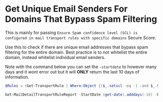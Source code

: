 # Get Unique Email Senders For Domains That Bypass Spam Filtering

This is mainly for passing `Ensure Spam confidence level (SCL) is configured in mail transport rules with specific domains` Secure Score.

Use this to check if there are unique email addresses that bypass spam filtering for the entire domain. Best practice is to not whitelist the entire domain, instead whitelist individual email senders.

Note with the command below you can set the `-startdate` to however many days and it wont error out but it will **ONLY** return the last 10 days of information.
 
```powershell
$Rules = (Get-TransportRule | Where-Object {($_.setscl -eq -1 -and $_.SenderDomainIs -ne $null)}).name

Get-MailDetailTransportRuleReport -StartDate (get-date).adddays(-10) -EndDate (get-date)|?{$_.transportrule -in $Rules}|group transportrule,senderaddress|select count,name|sort -Descending count
```
